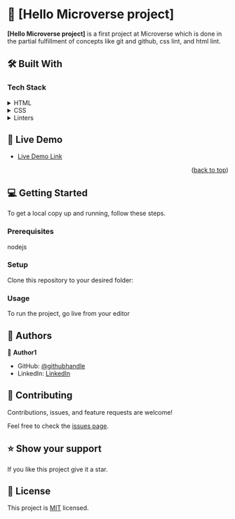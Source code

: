 <a name="readme-top"></a>

# 📖 [Hello Microverse project] <a name="about-project"></a>

**[Hello Microverse project]** is a first project at Microverse which is done in the partial fulfillment of concepts like git and github, css lint, and html lint.

## 🛠 Built With <a name="built-with"></a>

### Tech Stack <a name="tech-stack"></a>
<details>
  <summary>HTML</summary>
  
</details>

<details>
  <summary>CSS</summary>
  
</details>

<details>
<summary>Linters</summary>
  <ul>
    <li>Lighthouse</li>
    <li>Webhint</li>
    <li>Stylelint</li>
  </ul>
</details>


## 🚀 Live Demo <a name="live-demo"></a>

- [Live Demo Link](https://github.com/kifle23/Hello-Microverse)

<p align="right">(<a href="#readme-top">back to top</a>)</p>


## 💻 Getting Started <a name="getting-started"></a>

To get a local copy up and running, follow these steps.

### Prerequisites
 
 nodejs 

### Setup

Clone this repository to your desired folder:

### Usage

To run the project, go live from your editor


## 👥 Authors <a name="authors"></a>

👤 **Author1**

- GitHub: [@githubhandle](https://github.com/kifle23/)
- LinkedIn: [LinkedIn](https://www.linkedin.com/in/kifle-haile-5a613761/)



## 🤝 Contributing <a name="contributing"></a>

Contributions, issues, and feature requests are welcome!

Feel free to check the [issues page](../../issues/).

## ⭐️ Show your support <a name="support"></a>

If you like this project give it a star.

## 📝 License <a name="license"></a>

This project is [MIT](./LICENSE) licensed.

